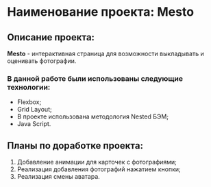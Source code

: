 # Наименование проекта: Mesto
[Ссылка на проект на GitHub Pages]: https://AleksandraPatunina.github.io/mesto/

## Описание проекта:
**Mesto** - интерактивная страница для возможности выкладывать и оценивать фотографии.

### В данной работе были использованы следующие технологии:
* Flexbox;
* Grid Layout;
* В проекте использована методология Nested БЭМ;
* Java Script.

## Планы по доработке проекта:
1. Добавление анимации для карточек с фотографиями;
2. Реализация добавления фотографий нажатием кнопки;
3. Реализация смены аватара.